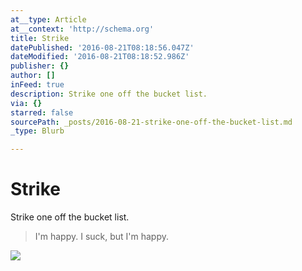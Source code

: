```yaml
---
at__type: Article
at__context: 'http://schema.org'
title: Strike
datePublished: '2016-08-21T08:18:56.047Z'
dateModified: '2016-08-21T08:18:52.986Z'
publisher: {}
author: []
inFeed: true
description: Strike one off the bucket list.
via: {}
starred: false
sourcePath: _posts/2016-08-21-strike-one-off-the-bucket-list.md
_type: Blurb

---
```

# Strike

Strike one off the bucket list.

> I'm happy. I suck, but I'm happy.

![](https://the-grid-user-content.s3-us-west-2.amazonaws.com/45340559-22b9-40a1-9d7a-b0022bb30c14.jpg)